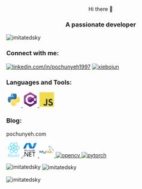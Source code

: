 ###
<p align="center">Hi there 👋</p>

<!--
**ImitatedSky/ImitatedSky** is a ✨ _special_ ✨ repository because its `README.md` (this file) appears on your GitHub profile.

Here are some ideas to get you started:

- 🔭 I’m currently working on ...
- 🌱 I’m currently learning ...
- 👯 I’m looking to collaborate on ...
- 🤔 I’m looking for help with ...
- 💬 Ask me about ...
- 📫 How to reach me: ...
- 😄 Pronouns: ...
- ⚡ Fun fact: ...
-->
<h3 align="center">A passionate developer </h3>

<p align="left"> 
  <!-- views -->
  <img src="https://komarev.com/ghpvc/?username=imitatedsky&label=Profile%20views&color=0e75b6&style=flat" alt="imitatedsky" /> 
  <!-- contributors 
 <img alt="GitHub Contributors" src="https://img.shields.io/github/contributors/imitatedsky/imitatedsky" />
-->

</p>

<h3 align="left">Connect with me:</h3>
<p align="left">
<a href="https://linkedin.com/in/linkedin.com/in/pochunyeh1997" target="blank"><img align="center" src="https://raw.githubusercontent.com/rahuldkjain/github-profile-readme-generator/master/src/images/icons/Social/linked-in-alt.svg" alt="linkedin.com/in/pochunyeh1997" height="30" width="40" /></a>
<a href="https://instagram.com/xiebojun" target="blank"><img align="center" src="https://raw.githubusercontent.com/rahuldkjain/github-profile-readme-generator/master/src/images/icons/Social/instagram.svg" alt="xiebojun" height="30" width="40" /></a>
<!--
<img src="https://github.com/ImitatedSky/ImitatedSky/assets/111834126/18634de8-2c79-45f7-8086-6256b7533c71" data-canonical-src="https://github.com/ImitatedSky/ImitatedSky/assets/111834126/18634de8-2c79-45f7-8086-6256b7533c71" width="45" height="45"></img>
-->
</p>


<h3 align="left">Languages and Tools:</h3>
<p align="left"> 
<!-- python -->  <a href="https://www.python.org" target="_blank" rel="noreferrer"> <img src="https://raw.githubusercontent.com/devicons/devicon/master/icons/python/python-original.svg" alt="python" width="40" height="40"/> </a>
<!-- c# -->  <a href="https://www.w3schools.com/cs/" target="_blank" rel="noreferrer"> <img src="https://raw.githubusercontent.com/devicons/devicon/master/icons/csharp/csharp-original.svg" alt="csharp" width="40" height="40"/> </a> 
<!-- JavaScript -->  <a href="https://developer.mozilla.org/en-US/docs/Web/JavaScript" target="_blank" rel="noreferrer"> <img src="https://raw.githubusercontent.com/devicons/devicon/master/icons/javascript/javascript-original.svg" alt="javascript" width="40" height="40"/> </a> </p>

<h3 align="left">Blog:</h3>
pochunyeh.com


<p>
<!-- reactjs -->  <a href="https://reactjs.org/" target="_blank" rel="noreferrer"> <img src="https://raw.githubusercontent.com/devicons/devicon/master/icons/react/react-original-wordmark.svg" alt="react" width="40" height="40"/> </a>
<!-- .net -->  <a href="https://dotnet.microsoft.com/" target="_blank" rel="noreferrer"> <img src="https://raw.githubusercontent.com/devicons/devicon/master/icons/dot-net/dot-net-original-wordmark.svg" alt="dotnet" width="40" height="40"/>
<!-- mysql -->  <a href="https://www.mysql.com/" target="_blank" rel="noreferrer"> <img src="https://raw.githubusercontent.com/devicons/devicon/master/icons/mysql/mysql-original-wordmark.svg" alt="mysql" width="40" height="40"/> </a> 
<!-- opencv -->  <a href="https://opencv.org/" target="_blank" rel="noreferrer"> <img src="https://www.vectorlogo.zone/logos/opencv/opencv-icon.svg" alt="opencv" width="40" height="40"/> </a>
<!-- pytorch -->  <a href="https://pytorch.org/" target="_blank" rel="noreferrer"> <img src="https://www.vectorlogo.zone/logos/pytorch/pytorch-icon.svg" alt="pytorch" width="40" height="40"/> </a> 
</p>
  
<!-- layout=donut-vertical -->
<p><img align="left" src="https://github-readme-stats.vercel.app/api/top-langs?username=imitatedsky&theme=radical&show_icons=true&locale=en&layout=donut-vertical" alt="imitatedsky" /></p
  
<!--rank_icon=github 加入這個中間圖案變github-->
<p>&nbsp;<img align="center" src="https://github-readme-stats.vercel.app/api?username=imitatedsky&theme=radical&rank_icon=github&locale=en" alt="imitatedsky" /></p>

<p><img align="center" src="https://github-readme-streak-stats.herokuapp.com/?user=imitatedsky&theme=radical&" alt="imitatedsky" /></p>
